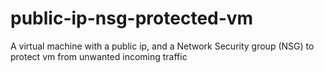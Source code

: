 # public-ip-nsg-protected-vm
A virtual machine with a public ip, and a Network Security group (NSG) to protect vm from unwanted incoming traffic

